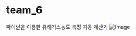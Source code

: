 # team_6
파이썬을 이용한 유해가스농도 측정 자동 계산기
![image](https://github.com/user-attachments/assets/f2bffa3e-7f2d-4202-8202-9e0e02326d2d)

